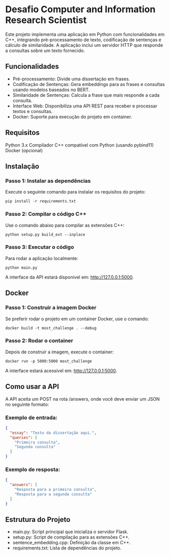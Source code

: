 # Desafio Computer and Information Research Scientist

Este projeto implementa uma aplicação em Python com funcionalidades em C++, integrando pré-processamento de texto, codificação de sentenças e cálculo de similaridade. A aplicação inclui um servidor HTTP que responde a consultas sobre um texto fornecido.

## Funcionalidades

- Pré-processamento: Divide uma dissertação em frases.
- Codificação de Sentenças: Gera embeddings para as frases e consultas usando modelos baseados no BERT.
- Similaridade de Sentenças: Calcula a frase que mais responde a cada consulta.
- Interface Web: Disponibiliza uma API REST para receber e processar textos e consultas.
- Docker: Suporte para execução do projeto em container.


## Requisitos

Python 3.x
Compilador C++ compatível com Python (usando pybind11)
Docker (opcional)

## Instalação

### Passo 1: Instalar as dependências

Execute o seguinte comando para instalar os requisitos do projeto:

`pip install -r requirements.txt`

### Passo 2: Compilar o código C++

Use o comando abaixo para compilar as extensões C++:

`python setup.py build_ext --inplace`

### Passo 3: Executar o código

Para rodar a aplicação localmente:

`python main.py`

A interface da API estará disponível em: http://127.0.0.1:5000.

## Docker

### Passo 1: Construir a imagem Docker

Se preferir rodar o projeto em um container Docker, use o comando:

`docker build -t most_challenge . --debug`

### Passo 2: Rodar o container

Depois de construir a imagem, execute o container:

`docker run -p 5000:5000 most_challenge`

A interface estará acessível em: http://127.0.0.1:5000.

## Como usar a API

A API aceita um POST na rota /answers, onde você deve enviar um JSON no seguinte formato:

### Exemplo de entrada:

```json
{
  "essay": "Texto da dissertação aqui.",
  "queries": [
    "Primeira consulta",
    "Segunda consulta"
  ]
}
```

### Exemplo de resposta:

```json
{
  "answers": [
    "Resposta para a primeira consulta",
    "Resposta para a segunda consulta"
  ]
}
```

## Estrutura do Projeto

- main.py: Script principal que inicializa o servidor Flask.
- setup.py: Script de compilação para as extensões C++.
- sentence_embedding.cpp: Definição da classe em C++.
- requirements.txt: Lista de dependências do projeto.
